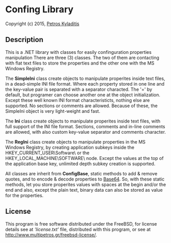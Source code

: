 # Confing Library
Copyright (c) 2015, [Petros Kyladitis](http://www.multipetros.gr/) 

## Description
This is a .NET library with classes for easily confinguration properties manipulation
There are three (3) classes. The two of them are contacting with flat text files to
store the properties and the other one with the MS Windows Registry.

The **SimpleIni** class create objects to manipulate properites inside text files, in a
dead-simple INI file format. Where each property stored in one line and the key-value
pair is separated with a separator characted. The '=' by default, but programer can
choose another one at the object initialization. Except these well known INI format
characteristicts, nothing else are supported. No sections or comments are allowed.
Because of these, the SimpleIni object is very light-weight and fast.  
  
The **Ini** class create objects to manipulate properites inside text files, with
full support of the INI file format. Sections, comments and in-line comments are
allowed, with also custom key-value separator and comments character.
  
The **RegIni** class create objects to manipulate properties in the MS Windows
Registry, by creating application subkeys inside the HKEY_CURRENT_USER\Software\ or the
HKEY_LOCAL_MACHINE\SOFTWARE\ node. Except the values at the top of the application
base key, unlimited depth subkey creation is supported.  

All classes are inherit from **ConfigBase**, static methods to add & remove quotes, and 
to encode & decode properties to [Base64](http://en.wikipedia.org/wiki/Base64). So, with 
these static methods, let you store properites values with spaces at the begin and/or the 
end and also, except the plain text, binary data can also be stored as value for the 
properties.


## License
This program is free software distributed under the FreeBSD,
for license details see at _'license.txt'_ file, distributed with
this program, or see at <http://www.multipetros.gr/freebsd-license/>.